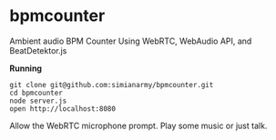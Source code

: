 bpmcounter
==========

Ambient audio BPM Counter Using WebRTC, WebAudio API, and BeatDetektor.js

**Running**

    git clone git@github.com:simianarmy/bpmcounter.git
    cd bpmcounter
    node server.js
    open http://localhost:8080

Allow the WebRTC microphone prompt.
Play some music or just talk.

